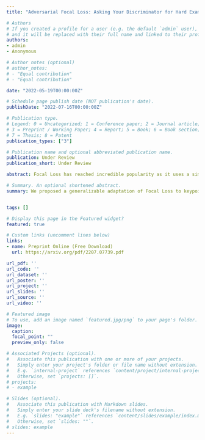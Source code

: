 ```yaml
---
title: "Adversarial Focal Loss: Asking Your Discriminator for Hard Examples"

# Authors
# If you created a profile for a user (e.g. the default `admin` user), write the username (folder name) here 
# and it will be replaced with their full name and linked to their profile.
authors:
- admin
- Anonymous

# Author notes (optional)
# author_notes:
# - "Equal contribution"
# - "Equal contribution"

date: "2022-05-19T00:00:00Z"

# Schedule page publish date (NOT publication's date).
publishDate: "2022-07-16T00:00:00Z"

# Publication type.
# Legend: 0 = Uncategorized; 1 = Conference paper; 2 = Journal article;
# 3 = Preprint / Working Paper; 4 = Report; 5 = Book; 6 = Book section;
# 7 = Thesis; 8 = Patent
publication_types: ["3"]

# Publication name and optional abbreviated publication name.
publication: Under Review
publication_short: Under Review

abstract: Focal Loss has reached incredible popularity as it uses a simple technique to identify and utilize hard examples to achieve better performance on classification. However, this method does not easily generalize outside of classification tasks, such as in keypoint detection. In this paper, we propose a novel adaptation of Focal Loss for keypoint detection tasks, called Adversarial Focal Loss (AFL). AFL not only is semantically analogous to Focal loss, but also works as a plug-and-chug upgrade for arbitrary loss functions. While Focal Loss requires output from a classifier, AFL leverages a separate adversarial network to produce a difficulty score for each input. This difficulty score can then be used to dynamically prioritize learning on hard examples, even in absence of a classifier. In this work, we show AFL's effectiveness in enhancing existing methods in keypoint detection and verify its capability to re-weigh examples based on difficulty.

# Summary. An optional shortened abstract.
summary: We proposed a generalizable adaptation of Focal Loss to keypoint detection leveraging difficulty scores from a discriminator.


tags: []

# Display this page in the Featured widget?
featured: true

# Custom links (uncomment lines below)
links:
- name: Preprint Online (Free Download)
  url: https://arxiv.org/pdf/2207.07739.pdf

url_pdf: ''
url_code: ''
url_dataset: ''
url_poster: ''
url_project: ''
url_slides: ''
url_source: ''
url_video: ''

# Featured image
# To use, add an image named `featured.jpg/png` to your page's folder. 
image:
  caption:
  focal_point: ""
  preview_only: false

# Associated Projects (optional).
#   Associate this publication with one or more of your projects.
#   Simply enter your project's folder or file name without extension.
#   E.g. `internal-project` references `content/project/internal-project/index.md`.
#   Otherwise, set `projects: []`.
# projects:
# - example

# Slides (optional).
#   Associate this publication with Markdown slides.
#   Simply enter your slide deck's filename without extension.
#   E.g. `slides: "example"` references `content/slides/example/index.md`.
#   Otherwise, set `slides: ""`.
# slides: example
---
```


<!-- {{% callout note %}}
Click the *Cite* button above to demo the feature to enable visitors to import publication metadata into their reference management software.
{{% /callout %}}

{{% callout note %}}
Create your slides in Markdown - click the *Slides* button to check out the example.
{{% /callout %}} -->

<!-- Supplementary notes can be added here, including [code, math, and images](https://wowchemy.com/docs/writing-markdown-latex/). -->
